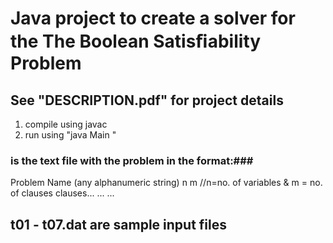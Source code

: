 # Java project to create a solver for the The Boolean Satisﬁability Problem #
## See "DESCRIPTION.pdf" for project details ##

1. compile using javac
2. run using "java Main <inputFile>"  

### <inputFile> is the text file with the problem in the format:###

Problem Name (any alphanumeric string)
n m           //n=no. of variables & m = no. of clauses
clauses...
...
...

## t01 - t07.dat are sample input files ##

